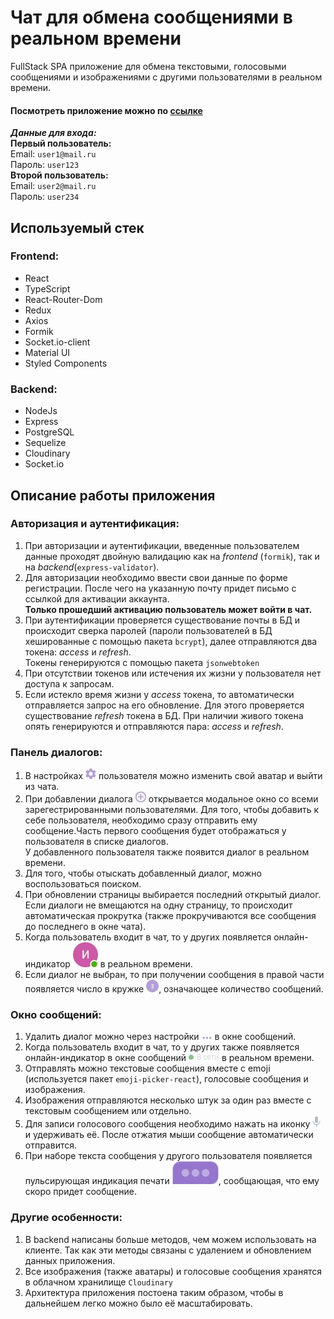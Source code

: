 # Чат для обмена сообщениями в реальном времени

FullStack SPA приложение для обмена текстовыми, голосовыми сообщениями и изображениями с другими пользователями в реальном времени.

#### Посмотреть приложение можно по [ссылке](https://chat-real-time-84651.herokuapp.com/)

**_Данные для входа:_**  
**Первый пользователь:**  
Email: `user1@mail.ru`  
Пароль: `user123`  
**Второй пользователь:**  
Email: `user2@mail.ru`  
Пароль: `user234`

## Используемый стек

### Frontend:

- React
- TypeScript
- React-Router-Dom
- Redux
- Axios
- Formik
- Socket.io-client
- Material UI
- Styled Components

### Backend:

- NodeJs
- Express
- PostgreSQL
- Sequelize
- Cloudinary
- Socket.io

## Описание работы приложения

### Авторизация и аутентификация:

1. При авторизации и аутентификации, введенные пользователем данные проходят двойную валидацию как на _frontend_ (`formik`), так и на _backend_(`express-validator`).
2. Для авторизации необходимо ввести свои данные по форме регистрации. После чего на указанную почту придет письмо с ссылкой для активации аккаунта.  
   **Только прошедший активацию пользователь может войти в чат.**
3. При аутентификации проверяется существование почты в БД и происходит сверка паролей (пароли пользователей в БД хешированные с помощью пакета `bcrypt`), далее отправляются два токена: _access_ и _refresh_.  
   Токены генерируются с помощью пакета `jsonwebtoken`
4. При отсутствии токенов или истечения их жизни у пользователя нет доступа к запросам.
5. Если истекло время жизни у _access_ токена, то автоматически отправляется запрос на его обновление. Для этого проверяется существование _refresh_ токена в БД. При наличии живого токена опять генерируются и отправляются пара: _access_ и _refresh_.

### Панель диалогов:

1. В настройках ![setting](/readme_files/setting.jpg) пользователя можно изменить свой аватар и выйти из чата.
2. При добавлении диалога ![add_dilaog](/readme_files/add_dialog.jpg) открывается модальное окно со всеми зарегестрированными пользователями. Для того, чтобы добавить к себе пользователя, необходимо сразу отправить ему сообщение.Часть первого сообщения будет отображаться у пользователя в списке диалогов.  
   У добавленного пользователя также появится диалог в реальном времени.
3. Для того, чтобы отыскать добавленный диалог, можно воспользоваться поиском.
4. При обновлении страницы выбирается последний открытый диалог. Если диалоги не вмещаются на одну страницу, то происходит автоматическая прокрутка (также прокручиваются все сообщения до последнего в окне чата).
5. Когда пользователь входит в чат, то у других появляется онлайн-индикатор ![online_indicate](/readme_files/online_indicate.jpg) в реальном времени.
6. Если диалог не выбран, то при получении сообщения в правой части появляется число в кружке ![amount](/readme_files/amount.jpg), означающее количество сообщений.

### Окно сообщений:

1. Удалить диалог можно через настройки ![dialog-settings](/readme_files/dialog-settings.jpg) в окне сообщений.
2. Когда пользователь входит в чат, то у других также появляется онлайн-индикатор в окне сообщений ![online_indicate_2](/readme_files/online-indicate_2.jpg) в реальном времени.
3. Отправлять можно текстовые сообщения вместе с emoji (используется пакет `emoji-picker-react`), голосовые сообщения и изображения.
4. Изображения отправляются несколько штук за один раз вместе с текстовым сообщением или отдельно.
5. Для записи голосового сообщения необходимо нажать на иконку ![voice-record](/readme_files/voice-record.jpg) и удерживать её. После отжатия мыши сообщение автоматически отправится.
6. При наборе текста сообщения у другого пользователя появляется пульсирующая индикация печати ![typing](/readme_files/typing.jpg), сообщающая, что ему скоро придет сообщение.

### Другие особенности:

1. В backend написаны больше методов, чем можем использовать на клиенте. Так как эти методы связаны с удалением и обновлением данных приложения.
2. Все изображения (также аватары) и голосовые сообщения хранятся в облачном хранилище `Cloudinary`
3. Архитектура приложения постоена таким образом, чтобы в дальнейшем легко можно было её масштабировать.
